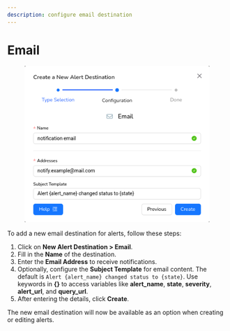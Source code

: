 ```yaml
---
description: configure email destination
---
```


# Email

<figure><img src="../../.gitbook/assets/image.png" alt=""><figcaption></figcaption></figure>

To add a new email destination for alerts, follow these steps:

1. Click on **New Alert Destination > Email**.
2. Fill in the **Name** of the destination.
3. Enter the **Email Address** to receive notifications.
4. Optionally, configure the **Subject Template** for email content. The default is `Alert {alert_name} changed status to {state}`. Use keywords in **{}** to access variables like **alert\_name**, **state**, **severity**, **alert\_url**, and **query\_url**.
5. After entering the details, click **Create**.

The new email destination will now be available as an option when creating or editing alerts.
